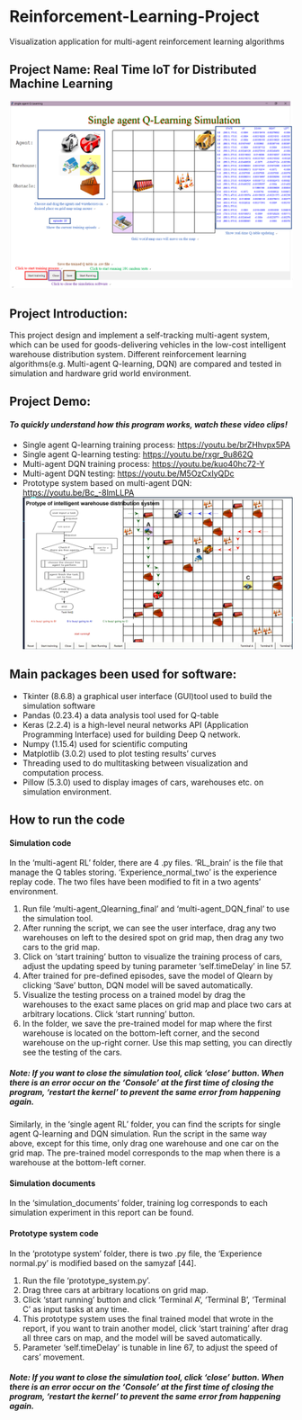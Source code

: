 # Reinforcement-Learning-Project
Visualization application for multi-agent reinforcement learning algorithms

## Project Name: Real Time IoT for Distributed Machine Learning
![Alt text](https://github.com/suinaowawa/Reinforcement-Learning-Project/blob/master/figures/design%20interface.png)
## Project Introduction:
This project design and implement a self-tracking multi-agent system, which can be used for goods-delivering vehicles in the low-cost intelligent warehouse distribution system. Different reinforcement learning algorithms(e.g. Multi-agent Q-learning, DQN) are compared and tested in simulation and hardware grid world environment. 
## Project Demo:
#### _**To quickly understand how this program works, watch these video clips!**_
- Single agent Q-learning training process: https://youtu.be/brZHhvpx5PA
- Single agent Q-learning testing: https://youtu.be/rxgr_9u862Q
- Multi-agent DQN training process: https://youtu.be/kuo40hc72-Y
- Multi-agent DQN testing: https://youtu.be/M5OzCxlyQDc
- Prototype system based on multi-agent DQN: https://youtu.be/Bc_-8lmLLPA
![Alt text](https://github.com/suinaowawa/Reinforcement-Learning-Project/blob/master/figures/2.PNG)
## Main packages been used for software:
-	Tkinter (8.6.8) a graphical user interface (GUI)tool used to build the simulation software
-	Pandas (0.23.4) a data analysis tool used for Q-table
-	Keras (2.2.4) is a high-level neural networks API (Application Programming Interface) used for building Deep Q network.
-	Numpy (1.15.4) used for scientific computing
-	Matplotlib (3.0.2) used to plot testing results’ curves
-	Threading used to do multitasking between visualization and computation process.
-	Pillow (5.3.0) used to display images of cars, warehouses etc. on simulation environment.

## How to run the code
#### Simulation code
In the ‘multi-agent RL’ folder, there are 4  .py files. ‘RL_brain’ is the file that manage the Q tables storing. ‘Experience_normal_two’ is the experience replay code. The two files have been modified to fit in a two agents’ environment.
1.	Run file ‘multi-agent_Qlearning_final’ and ‘multi-agent_DQN_final’ to use the simulation tool. 
2.	After running the script, we can see the user interface, drag any two warehouses on left to the desired spot on grid map, then drag any two cars to the grid map.
3.	Click on ‘start training’ button to visualize the training process of cars, adjust the updating speed by tuning parameter ‘self.timeDelay’ in line 57.
4.	After trained for pre-defined episodes, save the model of Qlearn by clicking ‘Save’ button, DQN model will be saved automatically.
5.	Visualize the testing process on a trained model by drag the warehouses to the exact same places on grid map and place two cars at arbitrary locations. Click ‘start running’ button.
6.	In the folder, we save the pre-trained model for map where the first warehouse is located on the bottom-left corner, and the second warehouse on the up-right corner. Use this map setting, you can directly see the testing of the cars.
##### Note: If you want to close the simulation tool, click ‘close’ button. When there is an error occur on the ‘Console’ at the first time of closing the program, ‘restart the kernel’ to prevent the same error from happening again.
Similarly, in the ‘single agent RL’ folder, you can find the scripts for single agent Q-learning and DQN simulation. Run the script in the same way above, except for this time, only drag one warehouse and one car on the grid map. The pre-trained model corresponds to the map when there is a warehouse at the bottom-left corner. 



#### Simulation documents
In the ‘simulation_documents’ folder, training log corresponds to each simulation experiment in this report can be found. 

#### Prototype system code
In the ‘prototype system’ folder, there is two .py file, the ‘Experience normal.py’ is modified based on the samyzaf [44]. 
1.	Run the file ‘prototype_system.py’.
2.	Drag three cars at arbitrary locations on grid map.
3.	Click ‘start running’ button and click ‘Terminal A’, ‘Terminal B’, ‘Terminal C’ as input tasks at any time.
4.	This prototype system uses the final trained model that wrote in the report, if you want to train another model, click ‘start training’ after drag all three cars on map, and the model will be saved automatically.
5.	Parameter ‘self.timeDelay’  is tunable in line 67, to adjust the speed of cars’ movement.
##### Note: If you want to close the simulation tool, click ‘close’ button. When there is an error occur on the ‘Console’ at the first time of closing the program, ‘restart the kernel’ to prevent the same error from happening again.
